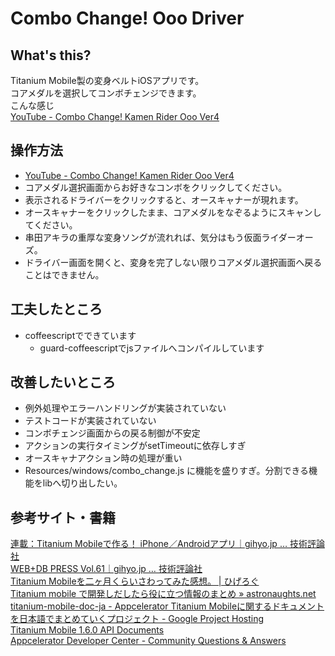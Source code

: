 Combo Change! Ooo Driver
====

What's this?
--------
Titanium Mobile製の変身ベルトiOSアプリです。  
コアメダルを選択してコンボチェンジできます。  
こんな感じ  
[YouTube - Combo Change! Kamen Rider Ooo Ver4](http://www.youtube.com/watch?v=1WStpL5yjwo)

操作方法
--------
- [YouTube - Combo Change! Kamen Rider Ooo Ver4](http://www.youtube.com/watch?v=1WStpL5yjwo)
- コアメダル選択画面からお好きなコンボをクリックしてください。
- 表示されるドライバーをクリックすると、オースキャナーが現れます。
- オースキャナーをクリックしたまま、コアメダルをなぞるようにスキャンしてください。
- 串田アキラの重厚な変身ソングが流れれば、気分はもう仮面ライダーオーズ。
- ドライバー画面を開くと、変身を完了しない限りコアメダル選択画面へ戻ることはできません。

工夫したところ
--------
- coffeescriptでできています
  - guard-coffeescriptでjsファイルへコンパイルしています

改善したいところ
--------
- 例外処理やエラーハンドリングが実装されていない
- テストコードが実装されていない
- コンボチェンジ画面からの戻る制御が不安定
- アクションの実行タイミングがsetTimeoutに依存しすぎ
- オースキャナアクション時の処理が重い
- Resources/windows/combo_change.js に機能を盛りすぎ。分割できる機能をlibへ切り出したい。

参考サイト・書籍
--------
[連載：Titanium Mobileで作る！ iPhone／Androidアプリ｜gihyo.jp … 技術評論社](http://gihyo.jp/dev/serial/01/titanium)  
[WEB+DB PRESS Vol.61｜gihyo.jp … 技術評論社](http://gihyo.jp/magazine/wdpress/archive/2011/vol61)  
[Titanium Mobileを二ヶ月くらいさわってみた感想。 | ひげろぐ](http://higelog.brassworks.jp/?p=1342)  
[Titanium mobile で開発しだしたら役に立つ情報のまとめ » astronaughts.net](http://astronaughts.net/?p=336)  
[titanium-mobile-doc-ja - Appcelerator Titanium Mobileに関するドキュメントを日本語でまとめていくプロジェクト - Google Project Hosting](http://code.google.com/p/titanium-mobile-doc-ja/)  
[Titanium Mobile 1.6.0 API Documents](http://tidocs.com/mobile/1.6.0/)  
[Appcelerator Developer Center - Community Questions & Answers](http://developer.appcelerator.com/questions/created)  
